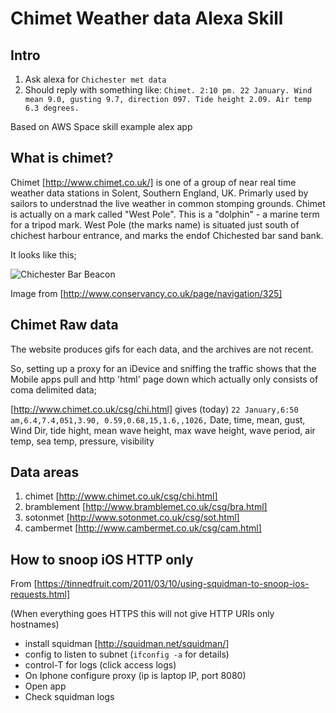 # Chimet Weather data Alexa Skill

## Intro
1. Ask alexa for `Chichester met data`
2. Should reply with something like: `Chimet. 2:10 pm. 22 January. Wind mean 9.0, gusting 9.7, direction 097. Tide height 2.09. Air temp 6.3 degrees.`

Based on AWS Space skill example alex app

## What is chimet?
Chimet [http://www.chimet.co.uk/] is one of a group of near real time weather data stations in Solent, Southern England, UK.  Primarly used by sailors to understnad the live weather in common stomping grounds.  Chimet is actually on a mark called "West Pole".  This is a "dolphin" - a marine term for a tripod mark.  West Pole (the marks name) is situated just south of chichest harbour entrance, and marks the endof Chichested bar sand bank.

It looks like this;

![Chichester Bar Beacon](http://www.conservancy.co.uk/cache/sidebar-assets-assets-nav_3-jpg-w=316-h=1000-t=constrain.jpg)

Image from [http://www.conservancy.co.uk/page/navigation/325]

## Chimet Raw data

The website produces gifs for each data, and the archives are not recent.

So, setting up a proxy for an iDevice and sniffing the traffic shows that the Mobile apps pull and http 'html' page down which actually only consists of coma delimited data;

[http://www.chimet.co.uk/csg/chi.html] gives (today)
`22 January,6:50 am,6.4,7.4,051,3.90, 0.59,0.68,15,1.6,,1026,`
Date, time, mean, gust, Wind Dir, tide hight, mean wave height, max wave height, wave period, air temp, sea temp, pressure, visibility

## Data areas
1. chimet [http://www.chimet.co.uk/csg/chi.html]
2. bramblement [http://www.bramblemet.co.uk/csg/bra.html]
3. sotonmet [http://www.sotonmet.co.uk/csg/sot.html]
4. cambermet [http://www.cambermet.co.uk/csg/cam.html]

## How to snoop iOS HTTP only

From [https://tinnedfruit.com/2011/03/10/using-squidman-to-snoop-ios-requests.html]

(When everything goes HTTPS this will not give HTTP URIs only hostnames)

* install squidman [http://squidman.net/squidman/]
* config to listen to subnet (`ifconfig -a` for details)
* control-T for logs (click access logs)
* On Iphone configure proxy (ip is laptop IP, port 8080)
* Open app
* Check squidman logs 
